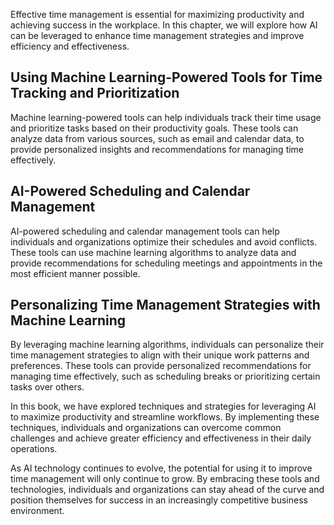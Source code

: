 
Effective time management is essential for maximizing productivity and achieving success in the workplace. In this chapter, we will explore how AI can be leveraged to enhance time management strategies and improve efficiency and effectiveness.

Using Machine Learning-Powered Tools for Time Tracking and Prioritization
-------------------------------------------------------------------------

Machine learning-powered tools can help individuals track their time usage and prioritize tasks based on their productivity goals. These tools can analyze data from various sources, such as email and calendar data, to provide personalized insights and recommendations for managing time effectively.

AI-Powered Scheduling and Calendar Management
---------------------------------------------

AI-powered scheduling and calendar management tools can help individuals and organizations optimize their schedules and avoid conflicts. These tools can use machine learning algorithms to analyze data and provide recommendations for scheduling meetings and appointments in the most efficient manner possible.

Personalizing Time Management Strategies with Machine Learning
--------------------------------------------------------------

By leveraging machine learning algorithms, individuals can personalize their time management strategies to align with their unique work patterns and preferences. These tools can provide personalized recommendations for managing time effectively, such as scheduling breaks or prioritizing certain tasks over others.

In this book, we have explored techniques and strategies for leveraging AI to maximize productivity and streamline workflows. By implementing these techniques, individuals and organizations can overcome common challenges and achieve greater efficiency and effectiveness in their daily operations.

As AI technology continues to evolve, the potential for using it to improve time management will only continue to grow. By embracing these tools and technologies, individuals and organizations can stay ahead of the curve and position themselves for success in an increasingly competitive business environment.

